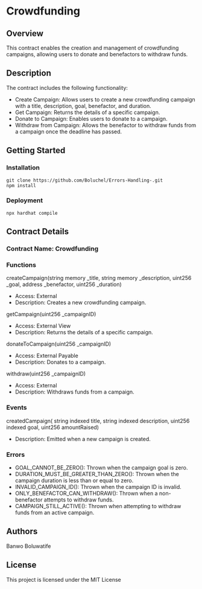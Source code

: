 # Crowdfunding

## Overview
This contract enables the creation and management of crowdfunding campaigns, allowing users to donate and benefactors to withdraw funds.

## Description
The contract includes the following functionality:
* Create Campaign: Allows users to create a new crowdfunding campaign with a title, description, goal, benefactor, and duration.
* Get Campaign: Returns the details of a specific campaign.
* Donate to Campaign: Enables users to donate to a campaign.
* Withdraw from Campaign: Allows the benefactor to withdraw funds from a campaign once the deadline has passed.

## Getting Started

### Installation
```
git clone https://github.com/Boluchel/Errors-Handling-.git
npm install
```
### Deployment
```
npx hardhat compile
```

## Contract Details

### Contract Name: Crowdfunding

### Functions
createCampaign(string memory _title, string memory _description, uint256 _goal, address _benefactor, uint256 _duration)
* Access: External
* Description: Creates a new crowdfunding campaign.

getCampaign(uint256 _campaignID)
* Access: External View
* Description: Returns the details of a specific campaign.
  
donateToCampaign(uint256 _campaignID)
* Access: External Payable
* Description: Donates to a campaign.
  
withdraw(uint256 _campaignID)
* Access: External
* Description: Withdraws funds from a campaign.

### Events
createdCampaign( string indexed title, string indexed description, uint256 indexed goal, uint256 amountRaised)
* Description: Emitted when a new campaign is created.

### Errors
* GOAL_CANNOT_BE_ZERO(): Thrown when the campaign goal is zero.
* DURATION_MUST_BE_GREATER_THAN_ZERO(): Thrown when the campaign duration is less than or equal to zero.
* INVALID_CAMPAIGN_ID(): Thrown when the campaign ID is invalid.
* ONLY_BENEFACTOR_CAN_WITHDRAW(): Thrown when a non-benefactor attempts to withdraw funds.
* CAMPAIGN_STILL_ACTIVE(): Thrown when attempting to withdraw funds from an active campaign.

## Authors
Banwo Boluwatife

## License

This project is licensed under the MIT License
